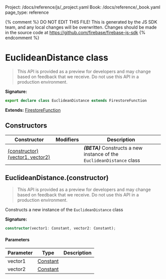 Project: /docs/reference/js/_project.yaml
Book: /docs/reference/_book.yaml
page_type: reference

{% comment %}
DO NOT EDIT THIS FILE!
This is generated by the JS SDK team, and any local changes will be
overwritten. Changes should be made in the source code at
https://github.com/firebase/firebase-js-sdk
{% endcomment %}

# EuclideanDistance class
> This API is provided as a preview for developers and may change based on feedback that we receive. Do not use this API in a production environment.
> 


<b>Signature:</b>

```typescript
export declare class EuclideanDistance extends FirestoreFunction 
```
<b>Extends:</b> [FirestoreFunction](./firestore_lite.firestorefunction.md#firestorefunction_class)

## Constructors

|  Constructor | Modifiers | Description |
|  --- | --- | --- |
|  [(constructor)(vector1, vector2)](./firestore_lite.euclideandistance.md#euclideandistanceconstructor) |  | <b><i>(BETA)</i></b> Constructs a new instance of the <code>EuclideanDistance</code> class |

## EuclideanDistance.(constructor)

> This API is provided as a preview for developers and may change based on feedback that we receive. Do not use this API in a production environment.
> 

Constructs a new instance of the `EuclideanDistance` class

<b>Signature:</b>

```typescript
constructor(vector1: Constant, vector2: Constant);
```

#### Parameters

|  Parameter | Type | Description |
|  --- | --- | --- |
|  vector1 | [Constant](./firestore_lite.constant.md#constant_class) |  |
|  vector2 | [Constant](./firestore_lite.constant.md#constant_class) |  |

